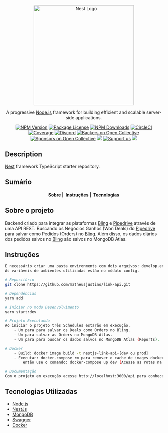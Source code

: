 <p align="center">
  <a href="http://nestjs.com/" target="blank"><img src="https://nestjs.com/img/logo_text.svg" width="320" alt="Nest Logo" /></a>
</p>

[circleci-image]:
	https://img.shields.io/circleci/build/github/nestjs/nest/master?token=abc123def456
[circleci-url]: https://circleci.com/gh/nestjs/nest

  <p align="center">A progressive <a href="http://nodejs.org" target="_blank">Node.js</a> framework for building efficient and scalable server-side applications.</p>
    <p align="center">
<a href="https://www.npmjs.com/~nestjscore" target="_blank"><img src="https://img.shields.io/npm/v/@nestjs/core.svg" alt="NPM Version" /></a>
<a href="https://www.npmjs.com/~nestjscore" target="_blank"><img src="https://img.shields.io/npm/l/@nestjs/core.svg" alt="Package License" /></a>
<a href="https://www.npmjs.com/~nestjscore" target="_blank"><img src="https://img.shields.io/npm/dm/@nestjs/common.svg" alt="NPM Downloads" /></a>
<a href="https://circleci.com/gh/nestjs/nest" target="_blank"><img src="https://img.shields.io/circleci/build/github/nestjs/nest/master" alt="CircleCI" /></a>
<a href="https://coveralls.io/github/nestjs/nest?branch=master" target="_blank"><img src="https://coveralls.io/repos/github/nestjs/nest/badge.svg?branch=master#9" alt="Coverage" /></a>
<a href="https://discord.gg/G7Qnnhy" target="_blank"><img src="https://img.shields.io/badge/discord-online-brightgreen.svg" alt="Discord"/></a>
<a href="https://opencollective.com/nest#backer" target="_blank"><img src="https://opencollective.com/nest/backers/badge.svg" alt="Backers on Open Collective" /></a>
<a href="https://opencollective.com/nest#sponsor" target="_blank"><img src="https://opencollective.com/nest/sponsors/badge.svg" alt="Sponsors on Open Collective" /></a>
  <a href="https://paypal.me/kamilmysliwiec" target="_blank"><img src="https://img.shields.io/badge/Donate-PayPal-ff3f59.svg"/></a>
    <a href="https://opencollective.com/nest#sponsor"  target="_blank"><img src="https://img.shields.io/badge/Support%20us-Open%20Collective-41B883.svg" alt="Support us"></a>
  <a href="https://twitter.com/nestframework" target="_blank"><img src="https://img.shields.io/twitter/follow/nestframework.svg?style=social&label=Follow"></a>
</p>
  <!--[![Backers on Open Collective](https://opencollective.com/nest/backers/badge.svg)](https://opencollective.com/nest#backer)
  [![Sponsors on Open Collective](https://opencollective.com/nest/sponsors/badge.svg)](https://opencollective.com/nest#sponsor)-->

## Description

[Nest](https://github.com/nestjs/nest) framework TypeScript starter repository.

## Sumário

<h4 align="center">
  <a href="#sobre-o-projeto">Sobre</a>&nbsp;|&nbsp;
  <a href="#instruções">Instruções</a>&nbsp;|&nbsp;
  <a href="#tecnologias-usadas">Tecnologias</a>
</h4>

## Sobre o projeto

Backend criado para integrar as plataformas
[Bling](https://www.bling.com.br/home) e
[Pipedrive](https://www.pipedrive.com/pt) através de uma API REST. Buscando os
Negócios Ganhos (Won Deals) do [Pipedrive](https://www.pipedrive.com/pt) para
salvar como Pedidos (Orders) no [Bling](https://www.bling.com.br/home). Além
disso, os dados diários dos pedidos salvos no
[Bling](https://www.bling.com.br/home) são salvos no MongoDB Atlas.

## Instruções

```bash
É necessário criar uma pasta environments com dois arquivos: develop.env e production.env e adicionar as variáveis de ambiente necessárias.
As variáveis de ambientes utilizadas estão no módulo config.

# Repositório
git clone https://github.com/matheusjustino/link-api.git

# Dependências
yarn add

# Iniciar no modo Desenvolvimento
yarn start:dev

# Projeto Executando
Ao iniciar o projeto três Schedules estarão em execução.
	- Um para para salvar os Deals como Orders no Bling.
	- Um para salvar as Orders no MongoDB Atlas.
	- Um para para buscar os dados salvos no MongoDB Atlas (Reports).

# Docker
	- Build: docker image build -t nestjs-link-api-[dev ou prod]
	- Executar: docker-compose rm para remover o cache de images docker-compose já criadas,
		então use o comando: docker-compose up dev (Acesse as rotas na porta 3000 normalmente).

# Documentação
Com o projeto em execução acesse http://localhost:3000/api para conhecer as rotas que o projeto possui.
```

## Tecnologias Utilizadas

-   [Node.js](https://nodejs.org/en/docs/)
-   [NestJs](https://docs.nestjs.com/)
-   [MongoDB](https://docs.mongodb.com/)
-   [Swagger](https://swagger.io/docs/)
-   [Docker](https://www.docker.com/)
